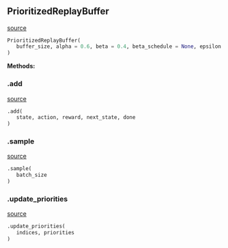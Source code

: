 #


## PrioritizedReplayBuffer
[source](https://github.com/BellmanProject/Hsuanwu/blob/main/hsuanwu/xploit/storage/prioritized_replay_buffer.py/#L5)
```python 
PrioritizedReplayBuffer(
   buffer_size, alpha = 0.6, beta = 0.4, beta_schedule = None, epsilon = 1e-06
)
```




**Methods:**


### .add
[source](https://github.com/BellmanProject/Hsuanwu/blob/main/hsuanwu/xploit/storage/prioritized_replay_buffer.py/#L17)
```python
.add(
   state, action, reward, next_state, done
)
```


### .sample
[source](https://github.com/BellmanProject/Hsuanwu/blob/main/hsuanwu/xploit/storage/prioritized_replay_buffer.py/#L28)
```python
.sample(
   batch_size
)
```


### .update_priorities
[source](https://github.com/BellmanProject/Hsuanwu/blob/main/hsuanwu/xploit/storage/prioritized_replay_buffer.py/#L45)
```python
.update_priorities(
   indices, priorities
)
```

